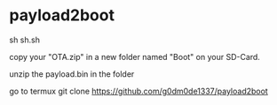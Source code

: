 # payload2boot
sh sh.sh

copy your "OTA.zip" in a new folder named "Boot" on your SD-Card.

unzip the payload.bin in the folder 

go to termux
git clone https://github.com/g0dm0de1337/payload2boot
